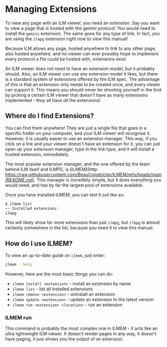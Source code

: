 # Managing Extensions

To view any page with an ILM viewer, you need an *extension*. Say you want to view a page that is hosted with the gemini protocol. You would need to install the `gemini` extension. The same goes for any type of link. In fact, you are using the `ilmpg` extension right now to view this manual!

Because ILM allows any page, hosted anywhere to link to any other page, also hosted anywhere, and no viewer can ever possibly hope to implement every protocol a file could be hosted with, extensions exist.

An ILM viewer does not need to have an extension model, but it probably should. Also, an ILM viewer can use any extension model it likes, but there is a standard system of extensions offered by the ILM spec. The advantage of this is that an extension only needs to be created once, and every viewer can support it. This means you should never be shooting yourself in the foot by picking a certain ILM viewer that doesn't have as many extensions implemented - they all have *all* the extensions!

## Where do I find Extensions?

You can find them anywhere! They are just a single file that goes in a specific folder on your computer, and your ILM viewer will recognise it. However, it is usually easier to use an extension manager. This way, if you click on a link and your viewer doesn't have an extension for it, you can just open up your extension manager, type in the link type, and it will install a trusted extension, immediately.

The most popular extension manager, and the one offered by the team behind ILM itself and ILMPG, is [ILMEM](http: https://raw.githubusercontent.com/BeauConstrictor/ILMEM/refs/heads/main/README.md). This manager is incredibly simple, but it does everything you would need, and has by far the largest pool of extensions available.

Once you have installed ILMEM, you can test it out like so:

```bash
$ ilmem list
~~ Installed extensions:
ilmpg
```

This will likely show far more extensions than just `ilmpg`, but `ilmpg` is almost certainly somewhere in the list, because you need it to view this manual.

## How do I use ILMEM?

To view an up-to-date guide on `ilmem`, just enter:

```bash
ilmem --help
```

However, here are the most basic things you can do:

- `ilmem install <extension>` - install an extension by name
- `ilmem list` - list all installed extensions
- `ilmem remove <extension>` - uninstall an extension
- `ilmem update <extension>` - update an extension to the latest version
- `ilmem run <extension> <location>` - run an extension

### ILMEM run

This command is probably the most complex one in ILMEM - it acts like an ultra lightweight ILM viewer. It doesn't render pages in any way, it doesn't have paging, it just shows you the output of an extension.
